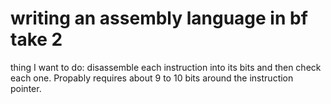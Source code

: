 # writing an assembly language in bf take 2
thing I want to do: disassemble each instruction into its bits and then check each one. 
Propably requires about 9 to 10 bits around the instruction pointer.
 